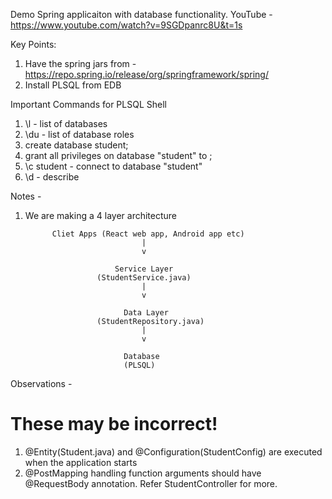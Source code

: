 Demo Spring applicaiton with database functionality.
YouTube - https://www.youtube.com/watch?v=9SGDpanrc8U&t=1s

Key Points:

1. Have the spring jars from -
   https://repo.spring.io/release/org/springframework/spring/
2. Install PLSQL from EDB

Important Commands for PLSQL Shell

1. \l - list of databases
2. \du - list of database roles
3. create database student;
4. grant all privileges on database "student" to <ROLE-NAME>;
5. \c student - connect to database "student"
6. \d - describe

Notes -

1.  We are making a 4 layer architecture

              Cliet Apps (React web app, Android app etc)
                                  |
                                  v

                            Service Layer
                        (StudentService.java)
                                  |
                                  v

                              Data Layer
                        (StudentRepository.java)
                                  |
                                  v

                              Database
                              (PLSQL)

Observations -

# These may be incorrect!

1. @Entity(Student.java) and @Configuration(StudentConfig) are executed when the application starts
2. @PostMapping handling function arguments should have @RequestBody annotation. Refer StudentController for more.
